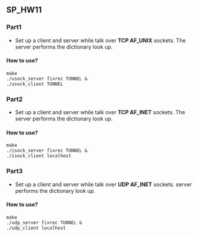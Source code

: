 ## SP_HW11
### Part1
* Set up a client and server while talk over **TCP AF_UNIX** sockets. The server performs the dictionary look up.
#### How to use?
```
make
./usock_server fixrec TUNNEL &
./usock_client TUNNEL
```
### Part2
* Set up a client and server while talk over **TCP AF_INET** sockets. The server performs the dictionary look up.
#### How to use?
```
make
./isock_server fixrec TUNNEL &
./isock_client localhost
```
### Part3
* Set up a client and server while talk over **UDP AF_INET** sockets. server performs the dictionary look up.
#### How to use?
```
make
./udp_server fixrec TUNNEL &
./udp_client localhost
```
